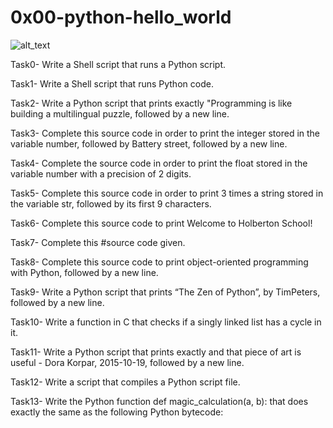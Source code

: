# 0x00-python-hello_world
![alt_text](https://s3.amazonaws.com/intranet-projects-files/holbertonschool-higher-level_programming+/231/48a9fdbd67c84a328a9df9ec8d93b9ac2458ac37721d7d53e51a27fb2bdc5263.jpg)

Task0- Write a Shell script that runs a Python script.

Task1- Write a Shell script that runs Python code.

Task2- Write a Python script that prints exactly "Programming is like building a multilingual puzzle, followed by a new line.

Task3- Complete this source code in order to print the integer stored in the variable number, followed by Battery street, followed by a new line.

Task4- Complete the source code in order to print the float stored in the variable number with a precision of 2 digits.

Task5- Complete this source code in order to print 3 times a string stored in the variable str, followed by its first 9 characters.

Task6- Complete this source code to print Welcome to Holberton School!

Task7- Complete this #source code given.

Task8- Complete this source code to print object-oriented programming with Python, followed by a new line.

Task9- Write a Python script that prints “The Zen of Python”, by TimPeters, followed by a new line.

Task10- Write a function in C that checks if a singly linked list has a cycle in it.

Task11- Write a Python script that prints exactly and that piece of art is useful - Dora Korpar, 2015-10-19, followed by a new line.

Task12- Write a script that compiles a Python script file.

Task13- Write the Python function def magic_calculation(a, b): that does exactly the same as the following Python bytecode:
